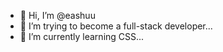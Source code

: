 - 👋 Hi, I’m @eashuu
- 👀 I’m trying to become a full-stack developer...
- 🌱 I’m currently learning CSS...


<!---
eashuu/eashuu is a ✨ special ✨ repository because its `README.md` (this file) appears on your GitHub profile.
You can click the Preview link to take a look at your changes.
--->
